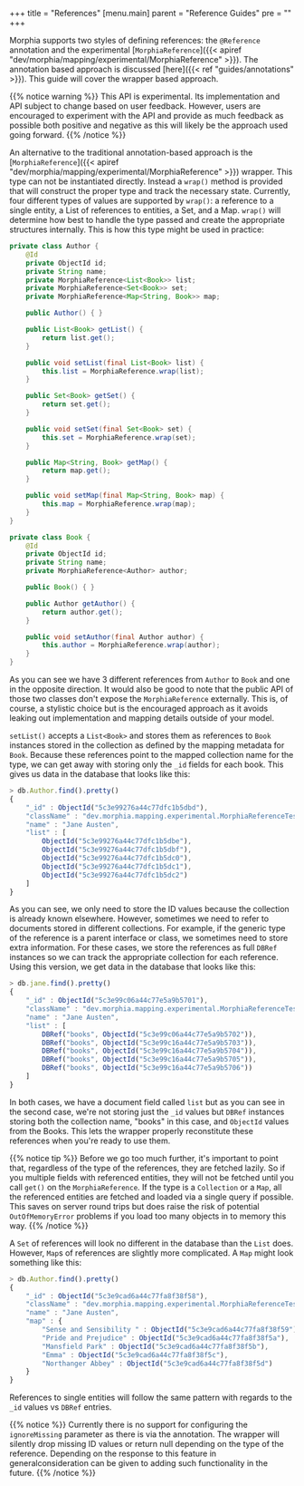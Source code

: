 +++
title = "References"
[menu.main]
  parent = "Reference Guides"
  pre = "<i class='fa fa-file-text-o'></i>"
+++

Morphia supports two styles of defining references:  the `@Reference` annotation and the experimental [`MorphiaReference`]({{< apiref 
"dev/morphia/mapping/experimental/MorphiaReference" >}}).  The annotation based approach is discussed 
[here]({{< ref "guides/annotations" >}}).  This guide will cover the wrapper based approach.

{{% notice warning %}}
This API is experimental.  Its implementation and API subject to change based on user feedback.  However, users are encouraged to experiment with the API and provide as much feedback as possible both positive and negative as this will likely be the approach used going forward.
{{% /notice %}}

An alternative to the traditional annotation-based approach is the [`MorphiaReference`]({{< apiref
 "dev/morphia/mapping/experimental/MorphiaReference" >}}) wrapper.  This type can not be instantiated directly.  Instead a `wrap()` 
 method is provided that will construct the proper type and track the necessary state.  Currently, four different types of values are 
 supported by `wrap()`:  a reference to a single entity, a List of references to entities, a Set, and a Map.  `wrap()` will determine how
  best to handle the type passed and create the appropriate structures internally.  This is how this type might be used in practice:
  
```java
private class Author {
    @Id
    private ObjectId id;
    private String name;
    private MorphiaReference<List<Book>> list;
    private MorphiaReference<Set<Book>> set;
    private MorphiaReference<Map<String, Book>> map;

    public Author() { }

    public List<Book> getList() {
        return list.get();
    }

    public void setList(final List<Book> list) {
        this.list = MorphiaReference.wrap(list);
    }

    public Set<Book> getSet() {
        return set.get();
    }

    public void setSet(final Set<Book> set) {
        this.set = MorphiaReference.wrap(set);
    }

    public Map<String, Book> getMap() {
        return map.get();
    }

    public void setMap(final Map<String, Book> map) {
        this.map = MorphiaReference.wrap(map);
    }
}

private class Book {
    @Id
    private ObjectId id;
    private String name;
    private MorphiaReference<Author> author;

    public Book() { }

    public Author getAuthor() {
        return author.get();
    }

    public void setAuthor(final Author author) {
        this.author = MorphiaReference.wrap(author);
    }
}

```

As you can see we have 3 different references from `Author` to `Book` and one in the opposite direction.  It would also be good to note 
that the public API of those two classes don't expose the `MorphiaReference` externally.  This is, of course, a stylistic choice but is the encouraged approach as it avoids leaking out implementation and mapping details outside of your model.  

`setList()` accepts a `List<Book>` and stores them as references to `Book` instances stored in the collection as defined by 
the mapping metadata for `Book`.  Because these references point to the mapped collection name for the type, we can get away with storing only the `_id` fields for each book.  This gives us data in the database that looks like this:

```javascript
> db.Author.find().pretty()
{
	"_id" : ObjectId("5c3e99276a44c77dfc1b5dbd"),
	"className" : "dev.morphia.mapping.experimental.MorphiaReferenceTest$Author",
	"name" : "Jane Austen",
	"list" : [
		ObjectId("5c3e99276a44c77dfc1b5dbe"),
		ObjectId("5c3e99276a44c77dfc1b5dbf"),
		ObjectId("5c3e99276a44c77dfc1b5dc0"),
		ObjectId("5c3e99276a44c77dfc1b5dc1"),
		ObjectId("5c3e99276a44c77dfc1b5dc2")
	]
}
```

As you can see, we only need to store the ID values because the collection is already known elsewhere.  However, sometimes we need to 
refer to documents stored in different collections.  For example, if the generic type of the reference is a parent interface or class, we sometimes need to store extra information.  For these cases, we store the references as full `DBRef` instances so we can track the appropriate collection for each reference.  Using this version, we get data in the database that looks like this:
  
```javascript
> db.jane.find().pretty()
{
	"_id" : ObjectId("5c3e99c06a44c77e5a9b5701"),
	"className" : "dev.morphia.mapping.experimental.MorphiaReferenceTest$Author",
	"name" : "Jane Austen",
	"list" : [
		DBRef("books", ObjectId("5c3e99c06a44c77e5a9b5702")),
		DBRef("books", ObjectId("5c3e99c16a44c77e5a9b5703")),
		DBRef("books", ObjectId("5c3e99c16a44c77e5a9b5704")),
		DBRef("books", ObjectId("5c3e99c16a44c77e5a9b5705")),
		DBRef("books", ObjectId("5c3e99c16a44c77e5a9b5706"))
	]
}
``` 

In both cases, we have a document field called `list` but as you can see in the second case, we're not storing just the `_id` values but 
`DBRef` instances storing both the collection name, "books" in this case, and `ObjectId` values from the Books.  This lets the wrapper 
properly reconstitute these references when you're ready to use them.

{{% notice tip %}}
Before we go too much further, it's important to point that, regardless of the type of the references, they are fetched lazily.  So if 
you multiple fields with referenced entities, they will not be fetched until you call `get()` on the `MorphiaReference`.  If the type is 
a `Collection` or a `Map`, all the referenced entities are fetched and loaded via a single query if possible.  This saves on server round trips but does raise the risk of potential `OutOfMemoryError` problems if you load too many objects in to memory this way.
{{% /notice %}}

A `Set` of references will look no different in the database than the `List` does.  However, `Map`s of references are slightly more 
complicated.  A `Map` might look something like this:

```javascript
> db.Author.find().pretty()
{
	"_id" : ObjectId("5c3e9cad6a44c77fa8f38f58"),
	"className" : "dev.morphia.mapping.experimental.MorphiaReferenceTest$Author",
	"name" : "Jane Austen",
	"map" : {
		"Sense and Sensibility " : ObjectId("5c3e9cad6a44c77fa8f38f59"),
		"Pride and Prejudice" : ObjectId("5c3e9cad6a44c77fa8f38f5a"),
		"Mansfield Park" : ObjectId("5c3e9cad6a44c77fa8f38f5b"),
		"Emma" : ObjectId("5c3e9cad6a44c77fa8f38f5c"),
		"Northanger Abbey" : ObjectId("5c3e9cad6a44c77fa8f38f5d")
	}
}
``` 

References to single entities will follow the same pattern with regards to the `_id` values vs `DBRef` entries.

{{% notice %}}
Currently there is no support for configuring the `ignoreMissing` parameter as there is via the annotation.  The wrapper will silently drop  missing ID values or return null depending on the type of the reference.  Depending on the response to this feature in generalconsideration can be given to adding such functionality in the future.
{{% /notice %}}
